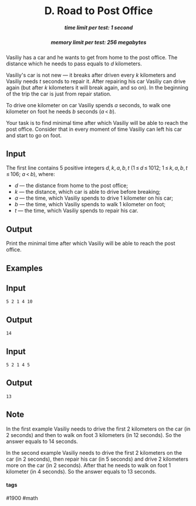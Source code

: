 <h1 style='text-align: center;'> D. Road to Post Office</h1>

<h5 style='text-align: center;'>time limit per test: 1 second</h5>
<h5 style='text-align: center;'>memory limit per test: 256 megabytes</h5>

Vasiliy has a car and he wants to get from home to the post office. The distance which he needs to pass equals to *d* kilometers.

Vasiliy's car is not new — it breaks after driven every *k* kilometers and Vasiliy needs *t* seconds to repair it. After repairing his car Vasiliy can drive again (but after *k* kilometers it will break again, and so on). In the beginning of the trip the car is just from repair station.

To drive one kilometer on car Vasiliy spends *a* seconds, to walk one kilometer on foot he needs *b* seconds (*a* < *b*).

Your task is to find minimal time after which Vasiliy will be able to reach the post office. Consider that in every moment of time Vasiliy can left his car and start to go on foot.

## Input

The first line contains 5 positive integers *d*, *k*, *a*, *b*, *t* (1 ≤ *d* ≤ 1012; 1 ≤ *k*, *a*, *b*, *t* ≤ 106; *a* < *b*), where:

* *d* — the distance from home to the post office;
* *k* — the distance, which car is able to drive before breaking;
* *a* — the time, which Vasiliy spends to drive 1 kilometer on his car;
* *b* — the time, which Vasiliy spends to walk 1 kilometer on foot;
* *t* — the time, which Vasiliy spends to repair his car.
## Output

Print the minimal time after which Vasiliy will be able to reach the post office.

## Examples

## Input


```
5 2 1 4 10  

```
## Output


```
14  

```
## Input


```
5 2 1 4 5  

```
## Output


```
13  

```
## Note

In the first example Vasiliy needs to drive the first 2 kilometers on the car (in 2 seconds) and then to walk on foot 3 kilometers (in 12 seconds). So the answer equals to 14 seconds.

In the second example Vasiliy needs to drive the first 2 kilometers on the car (in 2 seconds), then repair his car (in 5 seconds) and drive 2 kilometers more on the car (in 2 seconds). After that he needs to walk on foot 1 kilometer (in 4 seconds). So the answer equals to 13 seconds.



#### tags 

#1900 #math 